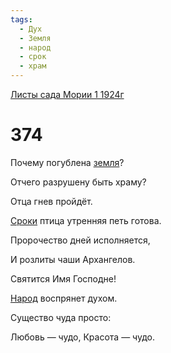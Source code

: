 ```yaml
---
tags:
  - Дух
  - Земля
  - народ
  - срок
  - храм
---
```


[Листы сада Мории 1 1924г](/agni/1924)

# 374
Почему погублена [земля](/tag/#Земля)?   

Отчего разрушену быть храму?   

Отца гнев пройдёт.   

[Сроки](/tag/#срок) птица утренняя петь готова.   

Пророчество дней исполняется,   

И розлиты чаши Архангелов.   

Святится Имя Господне!   

[Народ](/tag/#народ) воспрянет духом.   

Существо чуда просто:   

Любовь — чудо, Красота — чудо.   


